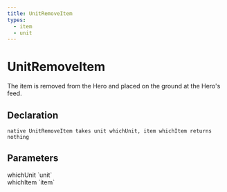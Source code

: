 ```yaml
---
title: UnitRemoveItem
types:
  - item
  - unit
---
```


# UnitRemoveItem
The item is removed from the Hero and placed on the ground at the Hero's feed.

## Declaration

```
native UnitRemoveItem takes unit whichUnit, item whichItem returns nothing
```

## Parameters
<dl>
  <dt>whichUnit `unit`</dt>
  <dd></dd>

  <dt>whichItem `item`</dt>
  <dd></dd>
</dl>